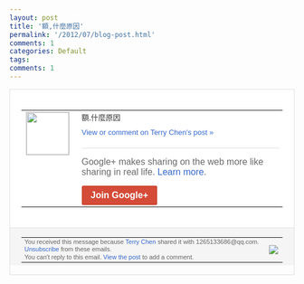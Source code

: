 ```yaml
---
layout: post
title: '額,什麼原因'
permalink: '/2012/07/blog-post.html'
comments: 1
categories: Default
tags: 
comments: 1
---
```

<div style="border:solid 1px #dfdfdf;color:#686868;font:13px Arial"><div style="background-color:#fff;padding:20px;"><table cellpadding="0" cellspacing="0"><tr><td style="padding-right:15px;vertical-align:top"><a href="https://plus.google.com/_/notifications/emlink?emrecipient=109554455967099403328&amp;emid=CJiPluyk-LACFQRz5Qod2WoAAA&amp;path=%2F108643996575278738906&amp;dt=1341139198514&amp;uob=8"><img height="75" src="https://lh3.googleusercontent.com/-KKRGTyJ5Bl0/AAAAAAAAAAI/AAAAAAAAEEY/jllxqER5dCk/s75-c-k-a/photo.jpg" style="border:solid 1px #cccccc;" width="75"/></a></td><td style="width:578px;color:#333;font:13px Arial;vertical-align:top;"><div style="padding-bottom:10px">額,什麼原因</div><a href="https://plus.google.com/_/notifications/emlink?emrecipient=109554455967099403328&amp;emid=CJiPluyk-LACFQRz5Qod2WoAAA&amp;path=%2F108643996575278738906%2Fposts%2FdQqVDXBbvkV%3Fgpinv%3DAMIXal_BjZT8PzvBvnSSSehvNNXtPjUK9BSnZzVNRFGA3ThLBQxMyWk-kDLA4a1MIF5U3xgj-lFG_I9kIVT-TWuJnCILlYpcaOr6sQADMKPc5-mjjAbbB5k&amp;dt=1341139198514&amp;uob=8" style="color:#3366CC;text-decoration:none;">View or comment on Terry Chen's post »</a><div style="margin-top:20px;border-top:solid 1px #dfdfdf"><div style="padding:15px 0;color:#686868;font:16px Arial;">Google+ makes sharing on the web more like sharing in real life. <a href="http://www.google.com/+/learnmore/" style="color:#3366CC;text-decoration:none;">Learn more</a>.</div><a href="https://plus.google.com/_/notifications/emlink?emrecipient=109554455967099403328&amp;emid=CJiPluyk-LACFQRz5Qod2WoAAA&amp;path=%2F%3Fgpinv%3DAMIXal_BjZT8PzvBvnSSSehvNNXtPjUK9BSnZzVNRFGA3ThLBQxMyWk-kDLA4a1MIF5U3xgj-lFG_I9kIVT-TWuJnCILlYpcaOr6sQADMKPc5-mjjAbbB5k&amp;dt=1341139198514&amp;uob=8" style="display:inline-block;padding:7px 15px;background-color:#d44b38; color:#fff;font-size:16px; font-weight:bold;border-radius:2px;-webkit-border-radius:2px; -moz-border-radius:2px;border:solid 1px #c43b28; white-space:nowrap;text-decoration:none">Join Google+</a></div></td></tr></table></div><div style="border-top:solid 1px #dfdfdf;padding:0 20px; background-color:#f5f5f5"><table cellpadding="0" cellspacing="0" style="height:50px"><tbody><tr><td style="vertical-align:middle;width:100%; color:#636363;font:11px Arial; line-height:120%">You received this message because <a href="https://plus.google.com/_/notifications/emlink?emrecipient=109554455967099403328&amp;emid=CJiPluyk-LACFQRz5Qod2WoAAA&amp;path=%2F108643996575278738906%3Fgpinv%3DAMIXal_BjZT8PzvBvnSSSehvNNXtPjUK9BSnZzVNRFGA3ThLBQxMyWk-kDLA4a1MIF5U3xgj-lFG_I9kIVT-TWuJnCILlYpcaOr6sQADMKPc5-mjjAbbB5k&amp;dt=1341139198514&amp;uob=8" style="color:#3366CC;text-decoration:none;">Terry Chen</a> shared it with 1265133686@qq.com. <a href="https://plus.google.com/_/notifications/emlink?emrecipient=109554455967099403328&amp;emid=CJiPluyk-LACFQRz5Qod2WoAAA&amp;path=%2F_%2Fnonplus%2Femailsettings%3Fgpinv%3DAMIXal_BjZT8PzvBvnSSSehvNNXtPjUK9BSnZzVNRFGA3ThLBQxMyWk-kDLA4a1MIF5U3xgj-lFG_I9kIVT-TWuJnCILlYpcaOr6sQADMKPc5-mjjAbbB5k%26est%3DADH5u8UXq5wT867Tl3Imj79x-q3BH1Wpfw0NmnIwuMo-dXzVl4GgYPWYAJP5AXs2-u6_ZLMaaPXxX1YGdOHBXeImCd_JuAbZ1oinESy7m4CdsHt3_kU2KG9T2gyDZ9H7xTnhpp-VTuB6&amp;dt=1341139198514&amp;uob=8" style="color:#3366CC;text-decoration:none;">Unsubscribe</a> from these emails.<br/>You can't reply to this email. <a href="https://plus.google.com/_/notifications/emlink?emrecipient=109554455967099403328&amp;emid=CJiPluyk-LACFQRz5Qod2WoAAA&amp;path=%2F108643996575278738906%2Fposts%2FdQqVDXBbvkV%3Fgpinv%3DAMIXal_BjZT8PzvBvnSSSehvNNXtPjUK9BSnZzVNRFGA3ThLBQxMyWk-kDLA4a1MIF5U3xgj-lFG_I9kIVT-TWuJnCILlYpcaOr6sQADMKPc5-mjjAbbB5k&amp;dt=1341139198514&amp;uob=8" style="color:#3366CC;text-decoration:none;">View the post</a> to add a comment.<br/></td><td><img src="https://ssl.gstatic.com/s2/oz/images/notifications/logo/google-plus-6617a72bb36cc548861652780c9e6ff1.png"/></td></tr></tbody></table></div></div>